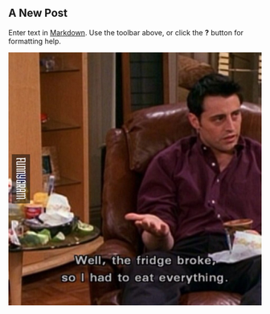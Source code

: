 ---
---
## A New Post

Enter text in [Markdown](http://daringfireball.net/projects/markdown/). Use the toolbar above, or click the **?** button for formatting help.

![Test Image](images/bestscenes.JPG)